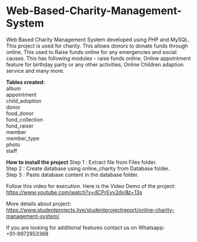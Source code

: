 # Web-Based-Charity-Management-System

Web Based Charity Management System developed using PHP and MySQL. This project is used for charity. This allows donors to donate funds through online, This used to  Raise funds online for any emergencies and social causes. This has following modules - raise funds online, Online appointment feature for birthday party or any other activities, Online Children adaption service and many more.


<b>Tables created:</b><br>
  album		<br>
	appointment		<br>
	child_adoption		<br>
	donor		<br>
	food_donor		<br>
	fund_collection		<br>
	fund_raiser		<br>
	member		<br>
	member_type		<br>
	photo		<br>
	staff<br>
	
<b>How to install the project</b>
Step 1 : Extract file from Files folder.<br>
Step 2 : Create database using online_charity from Database folder.<br>
Step 3 : Paste database content in the database folder.<br>

Follow this video for execution. Here is the Video Demo of the project:<br>
https://www.youtube.com/watch?v=dCPrEyv2dvI&t=13s

More details about project:<br>
https://www.studentprojects.live/studentprojectreport/online-charity-management-system/

If you are looking for additional features contact us on Whatsapp:<br>
+91-9972853368
